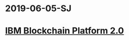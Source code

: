 # 2019-06-05-SJ

# [IBM Blockchain Platform 2.0](https://www.slideshare.net/LennartF/ibm-blockchain-platform-launch)
